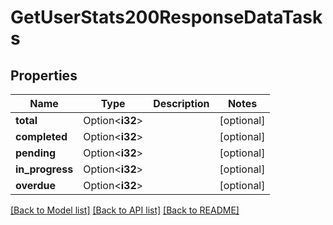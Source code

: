 # GetUserStats200ResponseDataTasks

## Properties

Name | Type | Description | Notes
------------ | ------------- | ------------- | -------------
**total** | Option<**i32**> |  | [optional]
**completed** | Option<**i32**> |  | [optional]
**pending** | Option<**i32**> |  | [optional]
**in_progress** | Option<**i32**> |  | [optional]
**overdue** | Option<**i32**> |  | [optional]

[[Back to Model list]](../README.md#documentation-for-models) [[Back to API list]](../README.md#documentation-for-api-endpoints) [[Back to README]](../README.md)


